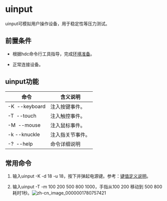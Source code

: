 # uinput


uinput可模拟用户操作设备，用于稳定性等压力测试。


## 前置条件

- 根据hdc命令行工具指导，完成[环境准备](hdc.md#环境准备)。

- 正常连接设备。


## uinput功能

| 命令 | 含义说明 | 
| -------- | -------- |
| -K&nbsp;&nbsp;--keyboard | 注入按键事件。 | 
| -T&nbsp;&nbsp;--touch | 注入触控事件。 | 
| -M&nbsp;&nbsp;--mouse | 注入鼠标事件。 | 
| -k --knuckle | 注入指关节事件。 | 
| -?&nbsp;&nbsp;--help | 命令详细说明 | 


## 常用命令

1. 输入uinput -K -d 18 -u 18，按下并弹起电源键。参考：[键值定义说明](../reference/apis-input-kit/js-apis-keycode.md)。

2. 输入uinput -T -m 100 200 500 800 1000，手指从100 200 移动到 500 800 耗时1秒。![zh-cn_image_0000001780757421](figures/zh-cn_image_0000001780757421.png)
